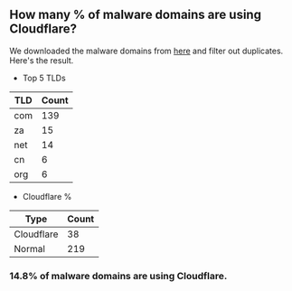 ## How many % of malware domains are using Cloudflare?


We downloaded the malware domains from [here](https://urlhaus.abuse.ch) and filter out duplicates.
Here's the result.


[//]: # (start replacement)


- Top 5 TLDs

| TLD | Count |
| --- | --- |
| com | 139 |
| za | 15 |
| net | 14 |
| cn | 6 |
| org | 6 |


- Cloudflare %

| Type | Count |
| --- | --- |
| Cloudflare | 38 |
| Normal | 219 |


### 14.8% of malware domains are using Cloudflare.
